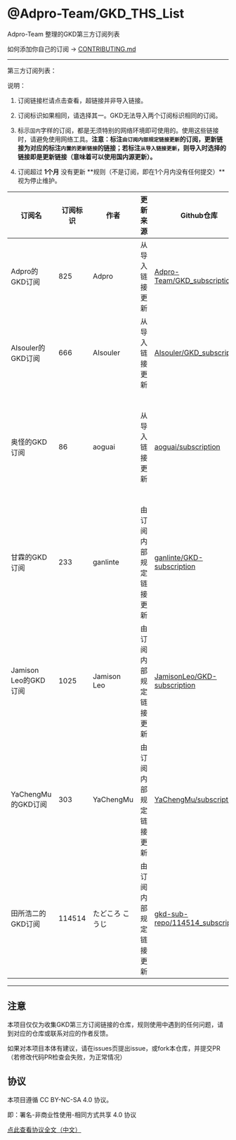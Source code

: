 # @Adpro-Team/GKD_THS_List

Adpro-Team 整理的GKD第三方订阅列表

如何添加你自己的订阅 -> [CONTRIBUTING.md](./CONTRIBUTING.md)

---

第三方订阅列表：

说明：

1. 订阅链接栏请点击查看，超链接并非导入链接。

2. 订阅标识如果相同，请选择其一。GKD无法导入两个订阅标识相同的订阅。

3. 标示`国内`字样的订阅，都是无须特别的网络环境即可使用的。使用这些链接时，请避免使用网络工具。**注意：标注`由订阅内部规定链接更新`的订阅，更新链接为对应的标注`内置的更新链接`的链接；若标注`从导入链接更新`，则导入时选择的链接即是更新链接（意味着可以使用国内源更新）。**

4. 订阅超过 **1个月** 没有更新 **规则（不是订阅，即在1个月内没有任何提交）**视为停止维护。

|订阅名|订阅标识|作者|更新来源|Github仓库|订阅链接|维护状态|
|-----|------|----|------|---------|-------|-------|
|Adpro的GKD订阅|825|Adpro|从导入链接更新|[Adpro-Team/GKD_subscription](https://github.com/Adpro-Team/GKD_subscription/tree/main)|<ul><li>[gitmirror源（国内）](https://github.com/Adpro-Team/GKD_THS_List/blob/main/importUrlsList.md#Adpro的GKD订阅-gitmirror源国内)</li><br><li>[Gitee源（国内）](https://github.com/Adpro-Team/GKD_THS_List/blob/main/importUrlsList.md#Adpro的GKD订阅-Gitee源国内)</li><br></ul>|仍在维护||AIsouler的GKD订阅|666|AIsouler|从导入链接更新|[AIsouler/GKD_subscription](https://github.com/AIsouler/GKD_subscription/tree/main)|<ul><li>[gitmirror源（国内）](https://github.com/Adpro-Team/GKD_THS_List/blob/main/importUrlsList.md#AIsouler的GKD订阅-gitmirror源国内)</li><br></ul>|仍在维护||奥怪的GKD订阅|86|aoguai|从导入链接更新|[aoguai/subscription](https://github.com/aoguai/subscription/tree/custom)|<ul><li>[Github源](https://github.com/Adpro-Team/GKD_THS_List/blob/main/importUrlsList.md#奥怪的GKD订阅-Github源)</li><br><li>[npmmirror源（国内）](https://github.com/Adpro-Team/GKD_THS_List/blob/main/importUrlsList.md#奥怪的GKD订阅-npmmirror源国内)</li><br><li>[gitmirror源（国内）](https://github.com/Adpro-Team/GKD_THS_List/blob/main/importUrlsList.md#奥怪的GKD订阅-gitmirror源国内)</li><br><li>[jsDelivr源](https://github.com/Adpro-Team/GKD_THS_List/blob/main/importUrlsList.md#奥怪的GKD订阅-jsDelivr源)</li><br></ul>|仍在维护||甘霖的GKD订阅|233|ganlinte|由订阅内部规定链接更新|[ganlinte/GKD-subscription](https://github.com/ganlinte/GKD-subscription/tree/main)|<ul><li>[Github源](https://github.com/Adpro-Team/GKD_THS_List/blob/main/importUrlsList.md#甘霖的GKD订阅-Github源)</li><br><li>[npmmirror源（国内）（内置的更新链接）](https://github.com/Adpro-Team/GKD_THS_List/blob/main/importUrlsList.md#甘霖的GKD订阅-npmmirror源国内内置的更新链接)</li><br><li>[gitmirror源（国内）](https://github.com/Adpro-Team/GKD_THS_List/blob/main/importUrlsList.md#甘霖的GKD订阅-gitmirror源国内)</li><br></ul>|仍在维护||Jamison Leo的GKD订阅|1025|Jamison Leo|由订阅内部规定链接更新|[JamisonLeo/GKD-subscription](https://github.com/JamisonLeo/GKD-subscription/tree/main)|<ul><li>[gitmirror源（国内）（内置的更新链接）](https://github.com/Adpro-Team/GKD_THS_List/blob/main/importUrlsList.md#Jamison-Leo的GKD订阅-gitmirror源国内内置的更新链接)</li><br></ul>|停止维护||YaChengMu的GKD订阅|303|YaChengMu|由订阅内部规定链接更新|[YaChengMu/subscription](https://github.com/YaChengMu/subscription/tree/main)|<ul><li>[gitmirror源（国内）（内置的更新链接）](https://github.com/Adpro-Team/GKD_THS_List/blob/main/importUrlsList.md#YaChengMu的GKD订阅-gitmirror源国内内置的更新链接)</li><br></ul>|仍在维护||田所浩二的GKD订阅|114514|たどころ こうじ|由订阅内部规定链接更新|[gkd-sub-repo/114514_subscription](https://github.com/gkd-sub-repo/114514_subscription/tree/main)|<ul><li>[gitmirror源（国内）（内置的更新链接）](https://github.com/Adpro-Team/GKD_THS_List/blob/main/importUrlsList.md#田所浩二的GKD订阅-gitmirror源国内内置的更新链接)</li><br></ul>|仍在维护|

---

## 注意

本项目仅仅为收集GKD第三方订阅链接的仓库，规则使用中遇到的任何问题，请到对应的仓库或联系对应的作者反馈。

如果对本项目本体有建议，请在issues页提出issue，或fork本仓库，并提交PR（若修改代码PR检查会失败，为正常情况）

## 协议

本项目遵循 CC BY-NC-SA 4.0 协议。

即：署名-非商业性使用-相同方式共享 4.0 协议

[点此查看协议全文（中文）](https://creativecommons.org/licenses/by-nc-sa/4.0/legalcode.zh-hans)
